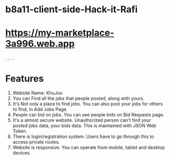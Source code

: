 # b8a11-client-side-Hack-it-Rafi
# https://my-marketplace-3a996.web.app
.
.
.
.
# Features
1. Website Name: KhuJoo
2. You can Find all the jobs that people posted, along with yours.
3. It's Not only a place to find jobs. You can also post your jobs for others to find, in Add Jobs Page.
4. People can bid on jobs. You can see people bids on Bid Requests page.
5. It's a almost secure website. Unauthorized person can't find your posted jobs data, your bids data. This is maintained with JSON Web Token. 
6. There is login/registration system. Users have to go through this to access private routes.
7. Website is responsive. You can operate from mobile, tablet and desktop devices.
